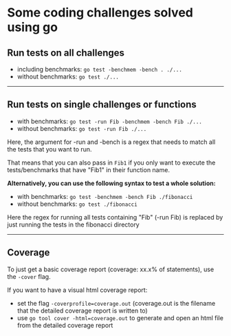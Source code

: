 # Some coding challenges solved using go

## Run tests on all challenges
- including benchmarks: `go test -benchmem -bench . ./...`
- without benchmarks: `go test ./...`

---

## Run tests on single challenges or functions
- with benchmarks: `go test -run Fib -benchmem -bench Fib ./...`
- without benchmarks: `go test -run Fib ./...`

Here, the argument for -run and -bench is a regex that needs to match all the tests that you want to run.

That means that you can also pass in `Fib1` if you only want to execute the tests/benchmarks that have "Fib1" in their function name.

**Alternatively, you can use the following syntax to test a whole solution:**

- with benchmarks: `go test -benchmem -bench Fib ./fibonacci`
- without benchmarks: `go test ./fibonacci`

Here the regex for running all tests containing "Fib" (-run Fib) is replaced by just running the tests in the fibonacci directory

--- 

## Coverage

To just get a basic coverage report (coverage: xx.x% of statements), use the `-cover` flag.

If you want to have a visual html coverage report:
- set the flag `-coverprofile=coverage.out` (coverage.out is the filename that the detailed coverage report is written to)
- use `go tool cover -html=coverage.out` to generate and open an html file from the detailed coverage report